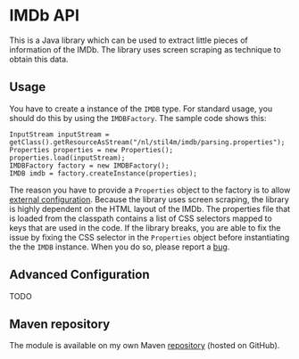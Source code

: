 # IMDb API

This is a Java library which can be used to extract little pieces of information of the IMDb. The library uses screen scraping as technique to obtain this data.

## Usage
You have to create a instance of the `IMDB` type. For standard usage, you should do this by using the `IMDBFactory`. The sample code shows this:

```
InputStream inputStream = getClass().getResourceAsStream("/nl/stil4m/imdb/parsing.properties");
Properties properties = new Properties();
properties.load(inputStream);
IMDBFactory factory = new IMDBFactory();
IMDB imdb = factory.createInstance(properties);
```

The reason you have to provide a `Properties` object to the factory is to allow [external configuration](http://www.kirkk.com/modularity/2009/12/external-configuration/). Because the library uses screen scraping, the library is highly dependent on the HTML layout of the IMDb. The properties file that is loaded from the classpath contains a list of CSS selectors mapped to keys that are used in the code. If the library breaks, you are able to fix the issue by fixing the CSS selector in the `Properties` object before instantiating the the `IMDB` instance. When you do so, please report a [bug](https://github.com/stil4m/imdb-api/issues).


## Advanced Configuration

TODO


## Maven repository
The module is available on my own Maven [repository](https://github.com/stil4m/maven-repository) (hosted on GitHub).

